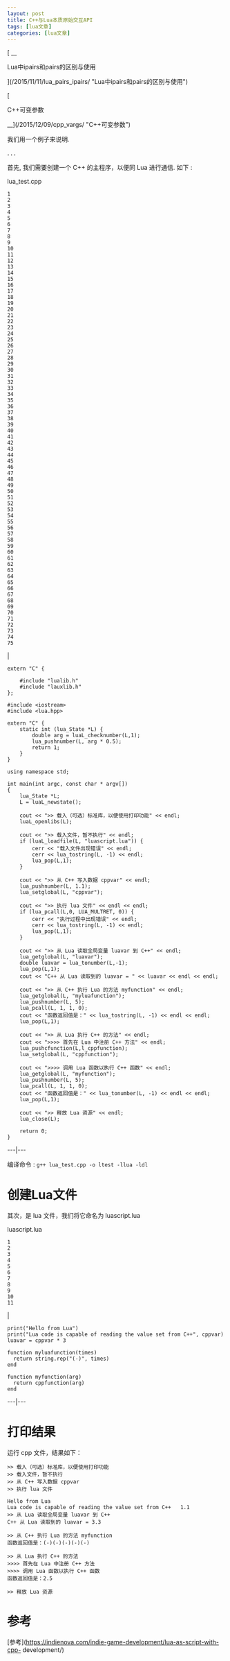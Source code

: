 ```yaml
---
layout: post
title: C++与Lua本质原始交互API 
tags: [lua文章]
categories: [lua文章]
---
```

[ __

Lua中ipairs和pairs的区别与使用

](/2015/11/11/lua_pairs_ipairs/ "Lua中ipairs和pairs的区别与使用")

[

C++可变参数

__](/2015/12/09/cpp_vargs/ "C++可变参数")

我们用一个例子来说明.

**. . .**

首先, 我们需要创建一个 C++ 的主程序，以便同 Lua 进行通信. 如下 :

lua_test.cpp

    
    
    1  
    2  
    3  
    4  
    5  
    6  
    7  
    8  
    9  
    10  
    11  
    12  
    13  
    14  
    15  
    16  
    17  
    18  
    19  
    20  
    21  
    22  
    23  
    24  
    25  
    26  
    27  
    28  
    29  
    30  
    31  
    32  
    33  
    34  
    35  
    36  
    37  
    38  
    39  
    40  
    41  
    42  
    43  
    44  
    45  
    46  
    47  
    48  
    49  
    50  
    51  
    52  
    53  
    54  
    55  
    56  
    57  
    58  
    59  
    60  
    61  
    62  
    63  
    64  
    65  
    66  
    67  
    68  
    69  
    70  
    71  
    72  
    73  
    74  
    75  
    

|

    
    
    extern "C" {   
          
        #include "lualib.h"  
        #include "lauxlib.h"  
    };    
      
    #include <iostream>  
    #include <lua.hpp>  
      
    extern "C" {  
        static int (lua_State *L) {  
            double arg = luaL_checknumber(L,1);  
            lua_pushnumber(L, arg * 0.5);  
            return 1;  
        }  
    }  
      
    using namespace std;  
      
    int main(int argc, const char * argv[])  
    {  
        lua_State *L;  
        L = luaL_newstate();  
          
        cout << ">> 载入（可选）标准库，以便使用打印功能" << endl;  
        luaL_openlibs(L);  
      
        cout << ">> 载入文件，暂不执行" << endl;  
        if (luaL_loadfile(L, "luascript.lua")) {  
            cerr << "载入文件出现错误" << endl;  
            cerr << lua_tostring(L, -1) << endl;  
            lua_pop(L,1);  
        }  
      
        cout << ">> 从 C++ 写入数据 cppvar" << endl;  
        lua_pushnumber(L, 1.1);  
        lua_setglobal(L, "cppvar");  
      
        cout << ">> 执行 lua 文件" << endl << endl;  
        if (lua_pcall(L,0, LUA_MULTRET, 0)) {  
            cerr << "执行过程中出现错误" << endl;  
            cerr << lua_tostring(L, -1) << endl;  
            lua_pop(L,1);  
        }  
      
        cout << ">> 从 Lua 读取全局变量 luavar 到 C++" << endl;  
        lua_getglobal(L, "luavar");  
        double luavar = lua_tonumber(L,-1);  
        lua_pop(L,1);  
        cout << "C++ 从 Lua 读取到的 luavar = " << luavar << endl << endl;  
      
        cout << ">> 从 C++ 执行 Lua 的方法 myfunction" << endl;  
        lua_getglobal(L, "myluafunction");  
        lua_pushnumber(L, 5);  
        lua_pcall(L, 1, 1, 0);  
        cout << "函数返回值是：" << lua_tostring(L, -1) << endl << endl;  
        lua_pop(L,1);  
      
        cout << ">> 从 Lua 执行 C++ 的方法" << endl;  
        cout << ">>>> 首先在 Lua 中注册 C++ 方法" << endl;  
        lua_pushcfunction(L,l_cppfunction);  
        lua_setglobal(L, "cppfunction");  
      
        cout << ">>>> 调用 Lua 函数以执行 C++ 函数" << endl;  
        lua_getglobal(L, "myfunction");  
        lua_pushnumber(L, 5);  
        lua_pcall(L, 1, 1, 0);  
        cout << "函数返回值是：" << lua_tonumber(L, -1) << endl << endl;  
        lua_pop(L,1);  
      
        cout << ">> 释放 Lua 资源" << endl;  
        lua_close(L);  
      
        return 0;  
    }  
      
  
---|---  
  
编译命令 : `g++ lua_test.cpp -o ltest -llua -ldl`

# 创建Lua文件

其次，是 lua 文件，我们将它命名为 luascript.lua

luascript.lua

    
    
    1  
    2  
    3  
    4  
    5  
    6  
    7  
    8  
    9  
    10  
    11  
    

|

    
    
    print("Hello from Lua")  
    print("Lua code is capable of reading the value set from C++", cppvar)  
    luavar = cppvar * 3  
      
    function myluafunction(times)  
      return string.rep("(-)", times)  
    end  
      
    function myfunction(arg)  
      return cppfunction(arg)  
    end  
      
  
---|---  
  
# 打印结果

运行 cpp 文件，结果如下：

    
    
    >> 载入（可选）标准库，以便使用打印功能
    >> 载入文件，暂不执行
    >> 从 C++ 写入数据 cppvar
    >> 执行 lua 文件
    
    Hello from Lua
    Lua code is capable of reading the value set from C++   1.1
    >> 从 Lua 读取全局变量 luavar 到 C++
    C++ 从 Lua 读取到的 luavar = 3.3
    
    >> 从 C++ 执行 Lua 的方法 myfunction
    函数返回值是：(-)(-)(-)(-)(-)
    
    >> 从 Lua 执行 C++ 的方法
    >>>> 首先在 Lua 中注册 C++ 方法
    >>>> 调用 Lua 函数以执行 C++ 函数
    函数返回值是：2.5
    
    >> 释放 Lua 资源
    

# 参考

[参考](https://indienova.com/indie-game-development/lua-as-script-with-cpp-
development/)